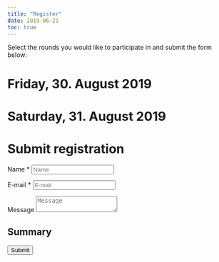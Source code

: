 ```yaml
---
title: "Register"
date: 2019-06-21
toc: true
---
```


<p id="apollon-submitted-hint"></p>
<p id="apollon-submitted-summary"></p>

Select the rounds you would like to participate in and submit the form below:

<template id="apollon-i18n">
    <p data-id="friday" data-text="Friday">-</p>
    <p data-id="saturday" data-text="Saturday">-</p>
    <p data-id="choose" data-text="Choose">-</p>
    <p data-id="choosen" data-text="Selected">-</p>
    <p data-id="full" data-text="Round Full">-</p>
    <!-- e.g. countryflags.com -->
    <p data-id="flag-url-DE" data-text="/graphics/germany-flag-small.png">-</p>
    <p data-id="flag-url-EN" data-text="/graphics/united-kingdom-flag-small.png">-</p>
    <p data-id="overlapping" data-text="Attention: At least two game rounds overlap in time!">-</p>
    <p data-id="submitted-thanks" data-text="Thank you for signing up for the following rounds:">-</p>
    <p data-id="form-empty" data-text="Please fill out your name and email address.">-</p>
</template>

<template id="apollon-round-template">
    <label data-id="container">
        <div class="round">
            <h1><span data-id="name"></span></h1>
            <p>Game Master: <span data-id="gm"></span></p>
            <p>Game System Description: <span data-id="game-description"></span></p>
            <p>Story: <span data-id="campaign-description"></span></p>
            <p>Language: <span data-id="lang"></span> <img height="10" data-id="lang-img"></p>
            <p>Day and Time: <span data-id="day"></span>, <span data-id="from"></span> &mdash; <span data-id="to"></span></p>
            <p>Players currently: <strong><span data-id="players-current"></span></strong> / Max: <span data-id="players-max"></span></p>
            <input data-id="checkbox" type="checkbox">
            <p><input data-id="btn-choose" class="c-btn" type="button"></p>
            <p class="hint"><span data-id="hint"></span></p>
        </div>
    </label>
</template>


<template id="apollon-summary-table">
    <table id="apollon-table-template">
        <thead>
        <tr>
            <th>Name</th>
            <th>Day</th>
            <th>from</th>
            <th>to</th>
        </tr>
        </thead>
        <tbody>
        </tbody>
    </table>
</template>

<template id="apollon-summary-row">
    <tr>
        <td><span data-id="name"></span></td>
        <td><span data-id="day"></span></td>
        <td><span data-id="from"></span></td>
        <td><span data-id="to"></span></td>
    </tr>
</template>

<div id="apollon-rounds">
    <h1>Friday, 30. August 2019</h1>
    <div id="apollon-rounds-friday" class="u-bleed-out c-rounds"></div>
    <h1>Saturday, 31. August 2019</h1>
    <div id="apollon-rounds-saturday" class="u-bleed-out c-rounds"></div>
</div>

# Submit registration

<div class="c-form">
    <div>
        <p class="c-form--item c-form-field--text">
            <label for="name">Name *</label>
            <input name="name" id="name" type="text" placeholder="Name">
        </p>
        <p class="c-form--item c-form-field--text">
            <label for="email">E-mail *</label>
            <input name="email" id="email" type="email" placeholder="E-mail">
        </p>
        <p class="c-form--item c-form-field--text">
            <label for="comment">Message</label>
            <textarea comment="message" id="comment" placeholder="Message"></textarea>
        </p>
        <h2>Summary</h2>
        <p id="apollon-summary-hint" class="hint"></p>
        <div id="apollon-summary"></div>
        <input class="c-btn" type="submit" id="submit" value="Submit">
        <input type="hidden" name="_next" value="http://localhost:1313/program_test/">
        <input type="hidden" name="_captcha" value="false">
    </div>

</div>

<!--
<script src="http://127.0.0.1:5000/olymp.js"></script>
-->
<script src="https://api.gildedernacht.ch/olymp.js"></script>
<script src="/scripts/apollon-model.js"></script>
<script src="/scripts/apollon-view.js"></script>